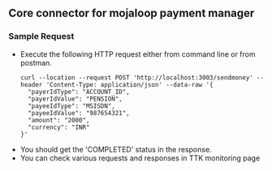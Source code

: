 ## Core connector for mojaloop payment manager

### Sample Request
- Execute the following HTTP request either from command line or from postman.
  ```
  curl --location --request POST 'http://localhost:3003/sendmoney' --header 'Content-Type: application/json' --data-raw '{
    "payerIdType": "ACCOUNT_ID",
    "payerIdValue": "PENSION",
    "payeeIdType": "MSISDN",
    "payeeIdValue": "987654321",
    "amount": "2000",
    "currency": "INR"
  }'
  ```
- You should get the 'COMPLETED' status in the response.
- You can check various requests and responses in TTK monitoring page
